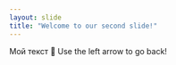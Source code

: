 ```yaml
---
layout: slide
title: "Welcome to our second slide!"
---
```

Мой текст 🥺
Use the left arrow to go back!
